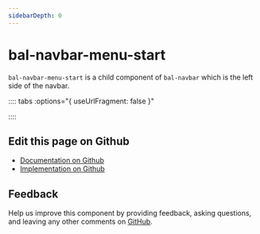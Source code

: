 ```yaml
---
sidebarDepth: 0
---
```



# bal-navbar-menu-start 

`bal-navbar-menu-start` is a child component of `bal-navbar` which is the left side of the navbar.





:::: tabs :options="{ useUrlFragment: false }"


::::

## Edit this page on Github

* [Documentation on Github](https://github.com/baloise/design-system/blob/master/docs/src/components/components/bal-navbar-menu-end.md)
* [Implementation on Github](https://github.com/baloise/design-system/blob/master/packages/components/src/components/bal-navbar-menu-end)

## Feedback

Help us improve this component by providing feedback, asking questions, and leaving any other comments on [GitHub](https://github.com/baloise/design-system/issues/new).

